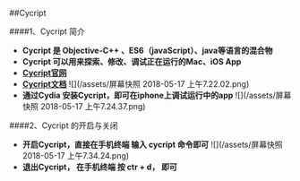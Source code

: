 ##Cycript

####1、Cycript 简介
- **Cycript 是 Objective-C++ 、ES6（javaScript）、java等语言的混合物**
- **Cycript 可以用来探索、修改、调试正在运行的Mac、iOS App**
- **[Cycript官网](http://www.cycript.org)**
- **[Cycript文档](http://www.script.org/manual)**
![](/assets/屏幕快照 2018-05-17 上午7.22.02.png)
- **通过Cydia 安装Cycript，即可在iphone上调试运行中的app**
![](/assets/屏幕快照 2018-05-17 上午7.24.37.png)

####2、Cycript 的开启与关闭
- **开启Cycript，直接在手机终端 输入 cycript 命令即可**
    ![](/assets/屏幕快照 2018-05-17 上午7.34.24.png)
- **退出Cycript， 在手机终端 按 ctr + d， 即可**

